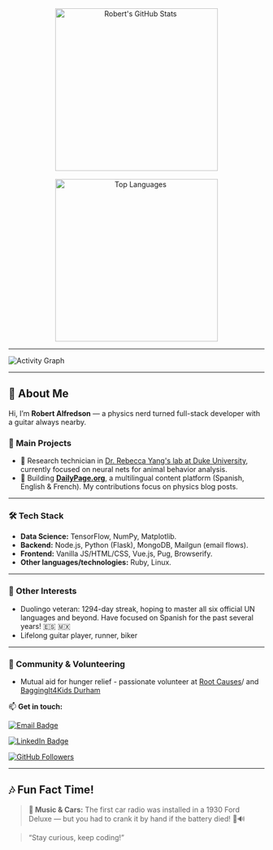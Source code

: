 <!-- GITHUB STATS & LANGUAGES IN A GRID -->
<div style="display: grid; grid-template-columns: repeat(auto-fit, minmax(280px, 1fr)); gap: 1rem; justify-items: center;">

  <!-- GitHub Stats Card -->
  <div align="center">
    <img
      src="https://github-readme-stats.vercel.app/api?username=rcalfredson&theme=radical&show_icons=true&count_private=true&hide_title=true"
      alt="Robert's GitHub Stats" width="320"
    />
  </div>

  <!-- Top Languages Card -->
  <div align="center">
    <img
      src="https://github-readme-stats.vercel.app/api/top-langs/?username=rcalfredson&theme=radical&layout=compact&hide=html,css"
      alt="Top Languages" width="320"
    />
  </div>

</div>

---

<!-- ACTIVITY GRAPH -->
<img
  src="https://github-readme-activity-graph.vercel.app/graph?username=rcalfredson&theme=github-dark&area=true&hide_border=true"
  alt="Activity Graph"
/>

---

## 👋 About Me

Hi, I’m **Robert Alfredson** — a physics nerd turned full-stack developer with a guitar always nearby.

### 🔭 Main Projects
- 🚀 Research technician in [Dr. Rebecca Yang's lab at Duke University](https://rebeccayang.org/), currently focused on neural nets for animal behavior analysis.
- 📝 Building **[DailyPage.org](https://dailypage.org)**, a multilingual content platform (Spanish, English & French). My contributions focus on physics blog posts.

---

### 🛠️ Tech Stack
- **Data Science:** TensorFlow, NumPy, Matplotlib.
- **Backend:** Node.js, Python (Flask), MongoDB, Mailgun (email flows).
- **Frontend:** Vanilla JS/HTML/CSS, Vue.js, Pug, Browserify.
- **Other languages/technologies:** Ruby, Linux.

---
### 🌱 Other Interests
- Duolingo veteran: 1294-day streak, hoping to master all six official UN languages and beyond. Have focused on Spanish for the past several years! 🇪🇸 🇲🇽
- Lifelong guitar player, runner, biker

---

### 🤝 Community & Volunteering
- Mutual aid for hunger relief - passionate volunteer at [Root Causes](https://www.rootcauseshealth.org/)/ and [BaggingIt4Kids Durham](https://www.facebook.com/bagging4/)

📫 **Get in touch:**  

[![Email Badge](https://img.shields.io/badge/✉️-robert.c.alfredson@gmail.com-blue?logo=gmail)](mailto:robert.c.alfredson@gmail.com)

[![LinkedIn Badge](https://img.shields.io/badge/🔗-LinkedIn-black?logo=linkedin)](https://www.linkedin.com/in/robert-alfredson-78724a69/)

[![GitHub Followers](https://img.shields.io/github/followers/rcalfredson?label=Follow&style=social)](https://github.com/rcalfredson)

---

## 🎶 Fun Fact Time!

> **🎵 Music & Cars:** The first car radio was installed in a 1930 Ford Deluxe — but you had to crank it by hand if the battery died! 🚗🔊

> “Stay curious, keep coding!”
